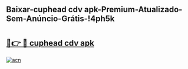 
## Baixar-cuphead cdv apk-Premium-Atualizado-Sem-Anúncio-Grátis-!4ph5k

# <h2><a href="https://andorid.site?title=cuphead_cdv_apk&ref=27">🔗👉 🔴 cuphead cdv apk</a></h2>

[![acn](https://github.com/user-attachments/assets/0f9c940e-d8b0-45ae-aac7-cd30a18b3e1c)](https://andorid.site?title=cuphead_cdv_apk&ref=27)

